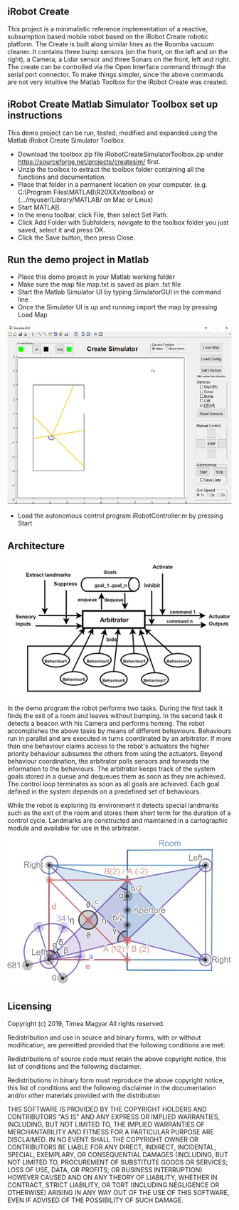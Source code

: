 ## iRobot Create

This project is a minimalistic reference implementation of a reactive, subsumption based mobile robot based
on the iRobot Create robotic platform. The Create is built along similar lines as the Roomba vacuum cleaner.
It contains three bump sensors (on the front, on the left and on the right), a Camera,
a Lidar sensor and three Sonars on the front, left and right.
The create can be controlled via the Open Interface command through the serial port connector.
To make things simpler, since the above commands are not very intuitive the Matlab Toolbox for the iRobot Create was created.

## iRobot Create Matlab Simulator Toolbox set up instructions

This demo project can be run, tested, modified and expanded using the Matlab iRobot Create Simulator Toolbox.

- Download the toolbox zip file iRobotCreateSimulatorToolbox.zip under https://sourceforge.net/projects/createsim/ first.
- Unzip the toolbox to extract the toolbox folder containing all the functions and documentation. 
- Place that folder in a permanent location on your computer. (e.g. C:\Program Files\MATLAB\R20XXx\toolbox) or (.../myuser/Library/MATLAB/ on Mac or Linux) 
- Start MATLAB.
- In the menu toolbar, click File, then select Set Path. 
- Click Add Folder with Subfolders, navigate to the toolbox folder you just saved, select it and press OK. 
- Click the Save button, then press Close. 

## Run the demo project in Matlab

- Place this demo project in your Matlab working folder
- Make sure the map file map.txt is saved as plain .txt file
- Start the Matlab Simulator UI by typing SimulatorGUI in the command line
- Once the Simulator UI is up and running import the map by pressing Load Map


![Map](docs/map.JPG)


- Load the autonomous control program iRobotController.m by pressing Start

## Architecture

![Architecture](docs/architecture.JPG)

In the demo program the robot performs two tasks. During the first task it finds the exit of a 
room and leaves without bumping. In the second task it detects a beacon with his Camera and performs homing.
The robot accomplishes the above tasks by means of different behaviours. Behaviours run in parallel and
are executed in turns coordinated by an arbitrator. If more than one behaviour claims access to the robot's 
actuators the higher priority behaviour subsumes the others from using the actuators. 
Beyond behaviour coordination, the arbitrator polls sensors and forwards the information to the behaviours.
The arbitrator keeps track of the system goals stored in a queue and dequeues them as soon as they are achieved. 
The control loop terminates as soon as all goals are achieved.
Each goal defined in the system depends on a predefined set of behaviours.

While the robot is exploring its environment it detects special landmarks such as the exit of the room and 
stores them short term for the duration of a control cycle. Landmarks are constructed and maintained in a cartographic 
module and available for use in the arbitrator.

![Aperture](docs/Aperture.JPG)

## Licensing 

Copyright (c) 2019, Timea Magyar
All rights reserved.
 
Redistribution and use in source and binary forms, with or without
modification, are permitted provided that the following conditions are met:

Redistributions of source code must retain the above copyright notice, this
list of conditions and the following disclaimer.

Redistributions in binary form must reproduce the above copyright notice,
this list of conditions and the following disclaimer in the documentation
and/or other materials provided with the distribution

THIS SOFTWARE IS PROVIDED BY THE COPYRIGHT HOLDERS AND CONTRIBUTORS "AS IS"
AND ANY EXPRESS OR IMPLIED WARRANTIES, INCLUDING, BUT NOT LIMITED TO, THE
IMPLIED WARRANTIES OF MERCHANTABILITY AND FITNESS FOR A PARTICULAR PURPOSE ARE
DISCLAIMED. IN NO EVENT SHALL THE COPYRIGHT OWNER OR CONTRIBUTORS BE LIABLE
FOR ANY DIRECT, INDIRECT, INCIDENTAL, SPECIAL, EXEMPLARY, OR CONSEQUENTIAL
DAMAGES (INCLUDING, BUT NOT LIMITED TO, PROCUREMENT OF SUBSTITUTE GOODS OR
SERVICES; LOSS OF USE, DATA, OR PROFITS; OR BUSINESS INTERRUPTION) HOWEVER
CAUSED AND ON ANY THEORY OF LIABILITY, WHETHER IN CONTRACT, STRICT LIABILITY,
OR TORT (INCLUDING NEGLIGENCE OR OTHERWISE) ARISING IN ANY WAY OUT OF THE USE
OF THIS SOFTWARE, EVEN IF ADVISED OF THE POSSIBILITY OF SUCH DAMAGE.
